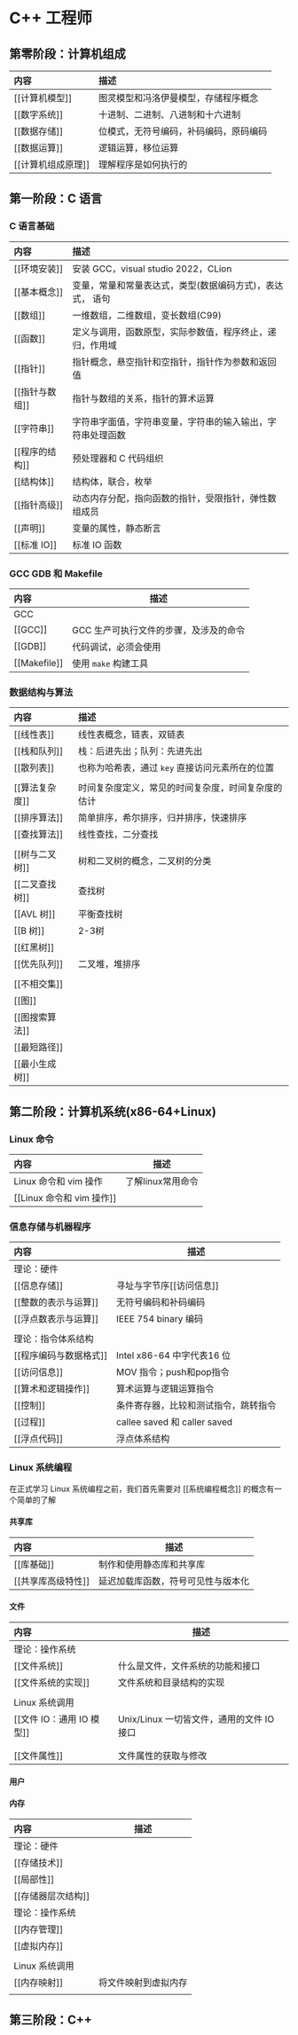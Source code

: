 # C++ 工程师

## 第零阶段：计算机组成

| 内容          | 描述                  |
| :---------- | :------------------ |
| [[计算机模型]]   | 图灵模型和冯洛伊曼模型，存储程序概念  |
| [[数字系统]]    | 十进制、二进制、八进制和十六进制    |
| [[数据存储]]    | 位模式，无符号编码，补码编码，原码编码 |
| [[数据运算]]    | 逻辑运算，移位运算           |
| [[计算机组成原理]] | 理解程序是如何执行的          |

## 第一阶段：C 语言

### C 语言基础

| 内容        | 描述                              |
| :-------- | :------------------------------ |
| [[环境安装]]  | 安装 GCC，visual studio 2022，CLion |
| [[基本概念]]  | 变量，常量和常量表达式，类型(数据编码方式)，表达式， 语句  |
| [[数组]]    | 一维数组，二维数组，变长数组(C99)             |
| [[函数]]    | 定义与调用，函数原型，实际参数值，程序终止，递归，作用域    |
| [[指针]]    | 指针概念，悬空指针和空指针，指针作为参数和返回值        |
| [[指针与数组]] | 指针与数组的关系，指针的算术运算                |
| [[字符串]]   | 字符串字面值，字符串变量，字符串的输入输出，字符串处理函数   |
| [[程序的结构]] | 预处理器和 C 代码组织                    |
| [[结构体]]   | 结构体，联合，枚举                       |
| [[指针高级]]  | 动态内存分配，指向函数的指针，受限指针，弹性数组成员      |
| [[声明]]    | 变量的属性，静态断言                      |
| [[标准 IO]] | 标准 IO 函数                        |
### GCC GDB 和 Makefile

| 内容           | 描述                    |
| :----------- | --------------------- |
| GCC          |                       |
| [[GCC]]      | GCC 生产可执行文件的步骤，及涉及的命令 |
| [[GDB]]      | 代码调试，必须会使用            |
| [[Makefile]] | 使用 `make` 构建工具        |

### 数据结构与算法

| 内容        | 描述                          |
| :-------- | :-------------------------- |
| [[线性表]]   | 线性表概念，链表，双链表                |
| [[栈和队列]]  | 栈：后进先出；队列：先进先出              |
| [[散列表]]   | 也称为哈希表，通过 `key` 直接访问元素所在的位置 |
|           |                             |
| [[算法复杂度]] | 时间复杂度定义，常见的时间复杂度，时间复杂度的估计   |
| [[排序算法]]  | 简单排序，希尔排序，归并排序，快速排序         |
| [[查找算法]]  | 线性查找，二分查找                   |
|           |                             |
| [[树与二叉树]] | 树和二叉树的概念，二叉树的分类             |
| [[二叉查找树]] | 查找树                         |
| [[AVL 树]] | 平衡查找树                       |
| [[B 树]]   | 2-3树                        |
| [[红黑树]]   |                             |
| [[优先队列]]  | 二叉堆，堆排序                     |
|           |                             |
| [[不相交集]]  |                             |
| [[图]]     |                             |
| [[图搜索算法]] |                             |
| [[最短路径]]  |                             |
| [[最小生成树]] |                             |

## 第二阶段：计算机系统(x86-64+Linux)

### Linux 命令
| 内容                   | 描述                                             |
| :------------------- | ---------------------------------------------- |
| Linux 命令和 vim 操作     | 了解linux常用命令                                    |
| [[Linux 命令和 vim 操作]] |                                                |
### 信息存储与机器程序

| 内容            | 描述                          |
| :------------ | --------------------------- |
| 理论：硬件         |                             |
| [[信息存储]]      | 寻址与字节序[[访问信息]]              |
| [[整数的表示与运算]]  | 无符号编码和补码编码                  |
| [[浮点数表示与运算]]  | IEEE 754 binary 编码          |
|               |                             |
| 理论：指令体系结构     |                             |
| [[程序编码与数据格式]] | Intel x86-64 中字代表16 位       |
| [[访问信息]]      | MOV 指令；push和pop指令           |
| [[算术和逻辑操作]]   | 算术运算与逻辑运算指令                 |
| [[控制]]        | 条件寄存器，比较和测试指令，跳转指令          |
| [[过程]]        | callee saved 和 caller saved |
| [[浮点代码]]      | 浮点体系结构                      |

### Linux 系统编程

在正式学习 Linux 系统编程之前，我们首先需要对 [[系统编程概念]] 的概念有一个简单的了解

#### 共享库

| 内容          | 描述                |
| :---------- | ----------------- |
| [[库基础]]     | 制作和使用静态库和共享库      |
| [[共享库高级特性]] | 延迟加载库函数，符号可见性与版本化 |

#### 文件

| 内容                 | 描述                           |
| :----------------- | ---------------------------- |
| 理论：操作系统            |                              |
| [[文件系统]]           | 什么是文件，文件系统的功能和接口             |
| [[文件系统的实现]]        | 文件系统和目录结构的实现                 |
|                    |                              |
| Linux 系统调用         |                              |
| [[文件 IO：通用 IO 模型]] | Unix/Linux 一切皆文件，通用的文件 IO 接口 |
|                    |                              |
|                    |                              |
| [[文件属性]]           | 文件属性的获取与修改                   |

#### 用户


#### 内存

| 内容          | 描述         |
| :---------- | ---------- |
| 理论：硬件       |            |
| [[存储技术]]    |            |
| [[局部性]]     |            |
| [[存储器层次结构]] |            |
| 理论：操作系统     |            |
| [[内存管理]]    |            |
| [[虚拟内存]]    |            |
|             |            |
| Linux 系统调用  |            |
| [[内存映射]]    | 将文件映射到虚拟内存 |
|             |            |



## 第三阶段：C++ 




